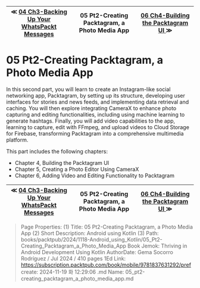 
| ≪ [ 04 Ch3-Backing Up Your WhatsPackt Messages ](/books/packtpub/2024/1118-Android_using_Kotlin/04_Ch3-Backing_Up_Your_WhatsPackt_Messages) | 05 Pt2-Creating Packtagram, a Photo Media App | [ 06 Ch4-Building the Packtagram UI ](/books/packtpub/2024/1118-Android_using_Kotlin/06_Ch4-Building_the_Packtagram_UI) ≫ |
|:----:|:----:|:----:|

# 05 Pt2-Creating Packtagram, a Photo Media App

In this second part, you will learn to create an Instagram-like social networking app, Packtagram, by setting up its structure, developing user interfaces for stories and news feeds, and implementing data retrieval and caching. You will then explore integrating CameraX to enhance photo capturing and editing functionalities, including using machine learning to generate hashtags. Finally, you will add video capabilities to the app, learning to capture, edit with FFmpeg, and upload videos to Cloud Storage for Firebase, transforming Packtagram into a comprehensive multimedia platform.

This part includes the following chapters:

- Chapter 4, Building the Packtagram UI
- Chapter 5, Creating a Photo Editor Using CameraX
- Chapter 6, Adding Video and Editing Functionality to Packtagram



| ≪ [ 04 Ch3-Backing Up Your WhatsPackt Messages ](/books/packtpub/2024/1118-Android_using_Kotlin/04_Ch3-Backing_Up_Your_WhatsPackt_Messages) | 05 Pt2-Creating Packtagram, a Photo Media App | [ 06 Ch4-Building the Packtagram UI ](/books/packtpub/2024/1118-Android_using_Kotlin/06_Ch4-Building_the_Packtagram_UI) ≫ |
|:----:|:----:|:----:|

> Page Properties:
> (1) Title: 05 Pt2-Creating Packtagram, a Photo Media App
> (2) Short Description: Android using Kotlin
> (3) Path: books/packtpub/2024/1118-Android_using_Kotlin/05_Pt2-Creating_Packtagram_a_Photo_Media_App
> Book Jemok: Thriving in Android Development Using Kotlin
> AuthorDate: Gema Socorro Rodríguez / Jul 2024 / 410 pages 1Ed
> Link: https://subscription.packtpub.com/book/mobile/9781837631292/pref
> create: 2024-11-19 화 12:29:06
> .md Name: 05_pt2-creating_packtagram_a_photo_media_app.md

